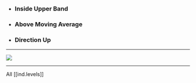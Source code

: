 
* ### Inside Upper Band
* ### Above Moving Average
* ### Direction Up

---

![](/assets/images/2022-02-05-18-50-49.png)

---

All [[ind.levels]]